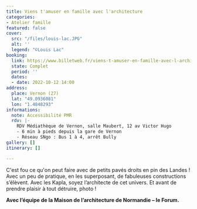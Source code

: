 ```yaml
---
title: Viens t'amuser en famille avec l'architecture
categories:
- Atelier famille
featured: false
cover:
  src: "/files/louis-lac.JPG"
  alt: ''
  legend: "©Louis Lac"
booking:
  link: https://www.billetweb.fr/viens-t-amuser-en-famille-avec-l-architecture
  state: Complet
  period: ''
  dates:
  - date: 2022-10-12 14:00
address:
  place: Vernon (27)
  lat: "49.0936081"
  lon: "1.4848293"
informations:
  note: Accessibilité PMR
  rdv: |-
    RDV Médiathèque de Vernon, salle Maubert, 12 av Victor Hugo
    - 6 min à pieds depuis la gare de Vernon
    - Réseau SNgo : Bus 1 à 4, arrêt Bully
gallery: []
itinerary: []

---
```

C'est fou ce qu'on peut faire avec de petits pavés droits en pin des Landes ! Avec un peu de pratique, en les superposant, de fabuleuses constructions s’élèvent. Avec les Kapla, soyez l’architecte de cet univers. Et avant de prendre plaisir à tout détruire, photo !

**Avec l’équipe de la Maison de l’architecture de Normandie – le Forum.**